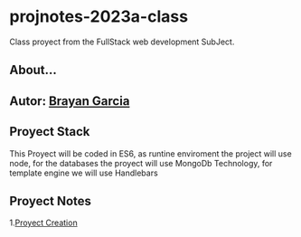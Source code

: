 # projnotes-2023a-class
Class proyect from the FullStack web development
SubJect.

## About...
**Autor:** [Brayan Garcia]()
---
## Proyect Stack
This Proyect will be coded in ES6, as runtine
enviroment the project will use node, for the databases the proyect will use MongoDb Technology, for template engine we will use Handlebars

## Proyect Notes
1.[Proyect Creation](https://github.com/bryangc24/projnotes-2023a-class/tree/main)